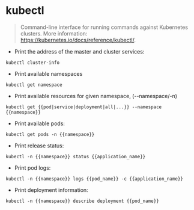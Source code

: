 # kubectl

> Command-line interface for running commands against Kubernetes clusters.
> More information: <https://kubernetes.io/docs/reference/kubectl/>.

- Print the address of the master and cluster services:

`kubectl cluster-info`

- Print available namespaces

`kubectl get namespace`

- Print available resources for given namespace, (--namespace/-n)

`kubectl get {{pod|service|deployment|all|...}} --namespace {{namespace}}`

- Print available pods:

`kubectl get pods -n {{namespace}}`

- Print release status:

`kubectl -n {{namespace}} status {{application_name}}`

- Print pod logs:

`kubectl -n {{namespace}} logs {{pod_name}} -c {{application_name}}`

- Print deployment information:

`kubectl -n {{namespace}} describe deployment {{pod_name}}`
